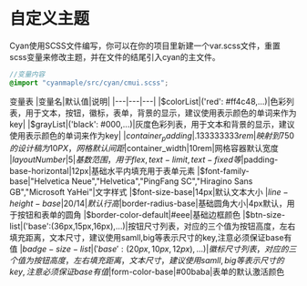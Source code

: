 # 自定义主题
Cyan使用SCSS文件编写，你可以在你的项目里新建一个var.scss文件，重置scss变量来修改主题，并在文件的结尾引入cyan的主文件。
```scss
//变量内容
@import "cyanmaple/src/cyan/cmui.scss";
```
变量表
|变量名|默认值|说明|
|---|---|---|
|$colorList|('red': #ff4c48,...)|色彩列表，用于文本，按钮，徽标，表单，背景的显示，建议使用表示颜色的单词来作为key|
|$grayList|('black': #000,...)|灰度色彩列表，用于文本和背景的显示，建议使用表示颜色的单词来作为key|
|$container_padding|.133333333rem|映射到750的设计稿为10PX，网格默认间距
|$container_width|10rem|网格容器默认宽度
|$layoutNumber|5|基数范围，用于flex,text-limit,text-fixed等
|$padding-base-horizontal|12px|基础水平内填充用于表单元素
|$font-family-base|"Helvetica Neue","Helvetica","PingFang SC","Hiragino Sans GB","Microsoft YaHei"|文字样式
|$font-size-base|14px|默认文本大小
|$line-height-base|20/14|默认行高
|$border-radius-base|基础圆角大小|4px默认，用于按钮和表单的圆角
|$border-color-default|#eee|基础边框颜色
|$btn-size-list|('base':(36px,15px,16px),...)|按钮尺寸列表，对应的三个值为按钮高度，左右填充距离，文本尺寸，建议使用samll,big等表示尺寸的key,注意必须保证base有值
|$badge-size-list|('base':(20px,10px,12px),...)|徽标尺寸列表，对应的三个值为按钮高度，左右填充距离，文本尺寸，建议使用samll,big等表示尺寸的key,注意必须保证base有值
|$form-color-base|#00baba|表单的默认激活颜色
